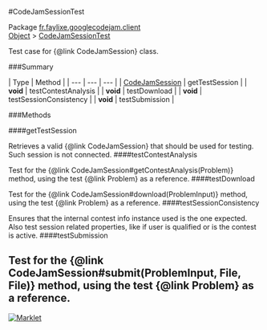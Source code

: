 #CodeJamSessionTest

Package [fr.faylixe.googlecodejam.client](README.md)<br>
[Object](../../../java/langObject.md) > [CodeJamSessionTest](CodeJamSessionTest.md)

Test case for {@link CodeJamSession} class.

###Summary


| Type | Method |
| --- | --- | --- |
| [CodeJamSession](CodeJamSession.md) | getTestSession |
| **void** | testContestAnalysis |
| **void** | testDownload |
| **void** | testSessionConsistency |
| **void** | testSubmission |

###Methods

####getTestSession

Retrieves a valid {@link CodeJamSession}
 that should be used for testing.
 Such session is not connected.
####testContestAnalysis

Test for the {@link CodeJamSession#getContestAnalysis(Problem)}
 method, using the test {@link Problem} as a reference.
####testDownload

Test for the {@link CodeJamSession#download(ProblemInput)}
 method, using the test {@link Problem} as a reference.
####testSessionConsistency

Ensures that the internal contest info instance used
 is the one expected. Also test session related properties,
 like if user is qualified or is the contest is active.
####testSubmission

Test for the {@link CodeJamSession#submit(ProblemInput, File, File)}
 method, using the test {@link Problem} as a reference.
---
[![Marklet](https://img.shields.io/badge/Generated%20by-Marklet-green.svg)](https://github.com/Faylixe/marklet)